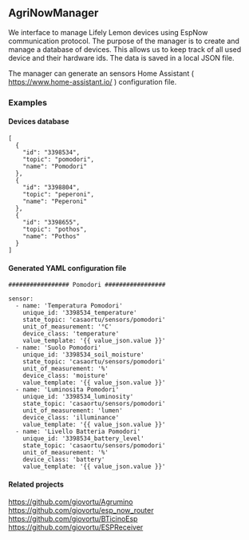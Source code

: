## AgriNowManager

We interface to manage Lifely Lemon devices using EspNow communication protocol.
The purpose of the manager is to create and manage a database of devices.
This allows us to keep track of all used device and their hardware ids.
The data is saved in a local JSON file.

The manager can generate an sensors Home Assistant ( https://www.home-assistant.io/ ) configuration file.

### Examples

#### Devices database
```
[
  {
    "id": "3398534",
    "topic": "pomodori",
    "name": "Pomodori"
  },
  {
    "id": "3398804",
    "topic": "peperoni",
    "name": "Peperoni"
  },
  {
    "id": "3398655",
    "topic": "pothos",
    "name": "Pothos"
  }
]
```

#### Generated YAML configuration file

```
################# Pomodori #################

sensor:
  - name: 'Temperatura Pomodori'
    unique_id: '3398534_temperature'
    state_topic: 'casaortu/sensors/pomodori'
    unit_of_measurement: '°C'
    device_class: 'temperature'
    value_template: '{{ value_json.value }}'
  - name: 'Suolo Pomodori'
    unique_id: '3398534_soil_moisture'
    state_topic: 'casaortu/sensors/pomodori'
    unit_of_measurement: '%'
    device_class: 'moisture'
    value_template: '{{ value_json.value }}'
  - name: 'Luminosita Pomodori'
    unique_id: '3398534_luminosity'
    state_topic: 'casaortu/sensors/pomodori'
    unit_of_measurement: 'lumen'
    device_class: 'illuminance'
    value_template: '{{ value_json.value }}'
  - name: 'Livello Batteria Pomodori'
    unique_id: '3398534_battery_level'
    state_topic: 'casaortu/sensors/pomodori'
    unit_of_measurement: '%'
    device_class: 'battery'
    value_template: '{{ value_json.value }}'
```

#### Related projects
https://github.com/giovortu/Agrumino
https://github.com/giovortu/esp_now_router
https://github.com/giovortu/BTicinoEsp
https://github.com/giovortu/ESPReceiver